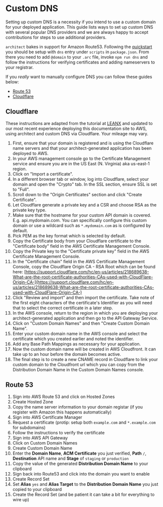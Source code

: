 # Custom DNS

Setting up custom DNS is a necessity if you intend to use a custom domain for your deployed application. This guide lists ways to set up custom DNS with several popular DNS providers and we are always happy to accept contributions for steps to use additional providers.

`architect` bakes in support for Amazon Route53. Following the [quickstart](/quickstart) you should be setup with `dns` entry under `scripts` in `package.json`. From there you need to add `@domain` to your `.arc` file, invoke `npm run dns` and follow the instructions for verifying certificates and adding nameservers to your registrar.

If you _really_ want to manually configure DNS you can follow these guides below:

* [Route 53](#route-53)
* [Cloudflare](#cloudflare)

## Cloudflare<a name="cloudflare"></a>

These instructions are adapted from the tutorial at [LEANX](http://www.leanx.eu/tutorials/set-up-amazons-api-gateway-custom-domain-with-cloudflare) and updated to our most recent experience deploying this documentation site to AWS, using architect and custom DNS via Cloudflare. Your mileage may vary.

1. First, ensure that your domain is registered and is using the Cloudflare name servers and that your architect-generated application has been deployed to AWS.
2. In your AWS management console go to the Certificate Management service and ensure you are in the US East (N. Virginia) aka us-east-1 region.
3. Click on "Import a certificate".
4. In a different browser tab or window, log into Cloudflare, select your domain and open the "Crypto" tab. In the SSL section, ensure SSL is set to "Full".
5. Scroll down to the "Origin Certificates" section and click "Create Certificate".
6. Let Cloudflare generate a private key and a CSR and choose RSA as the private key type.
7. Make sure that the hostname for your custom API domain is covered. E.g. api.mydomain.com. You can specifically configure this custom domain or use a wildcard such as `*.mydomain.com` as is configured by default.
8. Pick PEM as the key format which is selected by default.
9. Copy the Certificate body from your Cloudflare certificate to the "Certificate body" field in the AWS Certificate Management Console.
10. Copy the Private key to the "Certificate private key" field in the AWS Certificate Management Console.
11. In the "Certificate chain" field in the AWS Certificate Management Console, copy the Cloudflare Origin CA - RSA Root which can be found here: [https://support.cloudflare.com/hc/en-us/articles/218689638-What-are-the-root-certificate-authorities-CAs-used-with-CloudFlare-Origin-CA-](https://support.cloudflare.com/hc/en-us/articles/218689638-What-are-the-root-certificate-authorities-CAs-used-with-CloudFlare-Origin-CA-)
12. Click "Review and import" and then import the certificate. Take note of the first eight characters of the certificate's Identifier as you will need that to select the correct certificate in a later step.
13. In the AWS console, return to the region in which you are deploying your architect-generated application and then go to the API Gateway Service.
14. Click on "Custom Domain Names" and then "Create Custom Domain Name".
15. Enter your custom domain name in the AWS console and select the certificate which you created earlier and noted the identifier.
16. Add any Base Path Mappings as necessary for your application.
17. Now the custom domain name will be created in AWS Cloudfront. It can take up to an hour before the domain becomes active.
18. The final step is to create a new CNAME record in Cloudflare to link your custom domain to the Cloudfront url which you can copy from the Distribution Domain Name in the Custom Domain Names console.

## Route 53<a name="route-53"></a>

1. Sign into AWS Route 53 and click on Hosted Zones
2. Create Hosted Zone
3. Copy the name server information to your domain registar (if you register with Amazon this happens automatically)
4. Sign into AWS Certificate Manager
5. Request a certificate (protip: setup both `example.com` and `*.example.com` for subdomains)
6. Follow the instructions to verify the certificate
7. Sign into AWS API Gateway
8. Click on Custom Domain Names
9. Create Custom Domain Name
10. Enter the **Domain Name**, **ACM Certificate** you just verified, **Path** `/`, **Destination** API name and **Stage** of `staging` or `production`
11. Copy the value of the generated **Distribution Domain Name** to your clipboard
12. Sign back into Route53 and click into the domain you want to enable
13. Create Record Set
14. Set **Alias** `yes` and **Alias Target** to the **Distribution Domain Name** you just copied to your clipboard
15. Create the Record Set (and be patient it can take a bit for everything to wire up)
